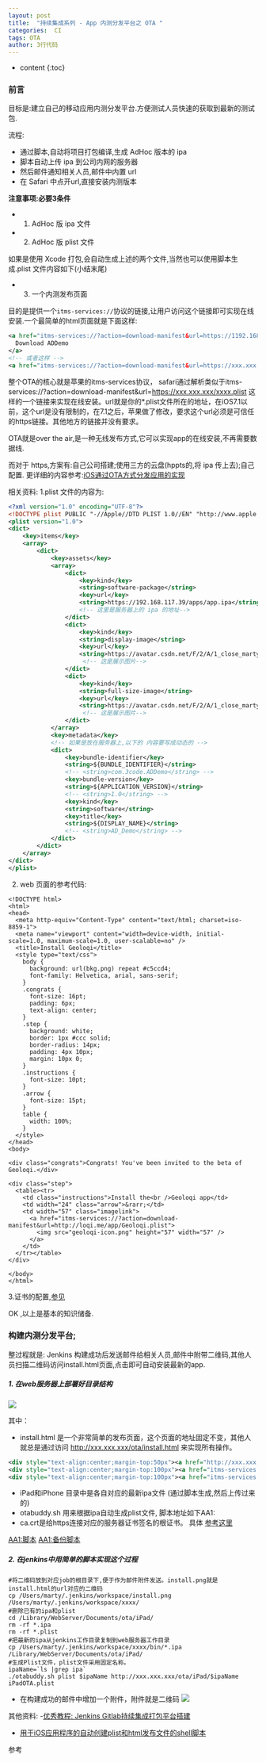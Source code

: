 ```yaml
---
layout: post
title:  "持续集成系列 - App 内测分发平台之 OTA "
categories:  CI
tags: OTA 
author: 3行代码
---
```


* content
{:toc}
 

 

### 前言

目标是:建立自己的移动应用内测分发平台.方便测试人员快速的获取到最新的测试包.

流程:

- 通过脚本,自动将项目打包编译,生成 AdHoc 版本的 ipa
- 脚本自动上传 ipa 到公司内网的服务器
- 然后邮件通知相关人员,邮件中内置 url
- 在 Safari 中点开url,直接安装内测版本

**注意事项:必要3条件**

- 1. AdHoc 版 ipa 文件
- 2. AdHoc 版 plist 文件

如果是使用 Xcode 打包,会自动生成上述的两个文件,当然也可以使用脚本生成.plist 文件内容如下(小结末尾)

- 3. 一个内测发布页面

目的是提供一个`itms-services://`协议的链接,让用户访问这个链接即可实现在线安装.一个最简单的html页面就是下面这样:

``` xml
<a href="itms-services://?action=download-manifest&url=https://1192.168.117.39/apps/manifest.plist">
  Download ADDemo
</a>
<!-- 或者这样 -->
<a href="itms-services://?action=download-manifest&url=https://xxx.xxx.xxx/xxx.plist">Install App</a>  
```

整个OTA的核心就是苹果的itms-services协议， safari通过解析类似于itms-services://?action=download-manifest&url=https://xxx.xxx.xxx/xxxx.plist 这样的一个链接来实现在线安装。url就是你的*.plist文件所在的地址，在iOS7.1以前，这个url是没有限制的，在7.1之后，苹果做了修改，要求这个url必须是可信任的https链接。其他地方的链接并没有要求。


OTA就是over the air,是一种无线发布方式,它可以实现app的在线安装,不再需要数据线.

而对于 https,方案有:自己公司搭建;使用三方的云盘(hppts的,将 ipa 传上去);自己配置.
更详细的内容参考:[iOS通过OTA方式分发应用的实现](http://blog.csdn.net/close_marty/article/details/38441903)


相关资料:
1.plist 文件的内容为:
``` xml
<?xml version="1.0" encoding="UTF-8"?>
<!DOCTYPE plist PUBLIC "-//Apple//DTD PLIST 1.0//EN" "http://www.apple.com/DTDs/PropertyList-1.0.dtd">
<plist version="1.0">
<dict>
    <key>items</key>
    <array>
        <dict>
            <key>assets</key>
            <array>
                <dict>
                    <key>kind</key>
                    <string>software-package</string>
                    <key>url</key>
                    <string>https://192.168.117.39/apps/app.ipa</string>
                    <!-- 这里是服务器上的 ipa 的地址-->
                </dict>
                <dict>
                    <key>kind</key>
                    <string>display-image</string>
                    <key>url</key>
                    <string>https://avatar.csdn.net/F/2/A/1_close_marty.jpg</string>
                     <!-- 这是展示图片-->
                </dict>
                <dict>
                    <key>kind</key>
                    <string>full-size-image</string>
                    <key>url</key>
                    <string>https://avatar.csdn.net/F/2/A/1_close_marty.jpg</string>
                     <!-- 这是展示图片-->
                </dict>
            </array>
            <key>metadata</key>
            <!-- 如果是放在服务器上,以下的 内容要写成动态的 -->
            <dict>
                <key>bundle-identifier</key>
                <string>${BUNDLE_IDENTIFIER}</string>  
                <!-- <string>com.3code.ADDemo</string> -->
                <key>bundle-version</key>
                <string>${APPLICATION_VERSION}</string>  
                <!-- <string>1.0</string> -->
                <key>kind</key>
                <string>software</string>
                <key>title</key>
                <string>${DISPLAY_NAME}</string>  
                <!-- <string>AD_Demo</string> -->
            </dict>
        </dict>
    </array>
</dict>
</plist>
```

2. web 页面的参考代码:

```
<!DOCTYPE html>
<html>
<head>
  <meta http-equiv="Content-Type" content="text/html; charset=iso-8859-1">
  <meta name="viewport" content="width=device-width, initial-scale=1.0, maximum-scale=1.0, user-scalable=no" /> 
  <title>Install Geoloqi</title>
  <style type="text/css">
    body {
      background: url(bkg.png) repeat #c5ccd4;
      font-family: Helvetica, arial, sans-serif;
    }
    .congrats {
      font-size: 16pt;
      padding: 6px;
      text-align: center;
    }
    .step {
      background: white;
      border: 1px #ccc solid;
      border-radius: 14px;
      padding: 4px 10px;
      margin: 10px 0;
    }
    .instructions {
      font-size: 10pt;
    }
    .arrow {
      font-size: 15pt;
    }
    table {
      width: 100%;
    }
  </style>
</head>
<body>

<div class="congrats">Congrats! You've been invited to the beta of Geoloqi.</div>

<div class="step">
  <table><tr>
    <td class="instructions">Install the<br />Geoloqi app</td>
    <td width="24" class="arrow">&rarr;</td>
    <td width="57" class="imagelink">
      <a href="itms-services://?action=download-manifest&url=http://loqi.me/app/Geoloqi.plist">
        <img src="geoloqi-icon.png" height="57" width="57" />
      </a>
    </td>
  </tr></table>
</div>

</body>
</html>
```

3.证书的配置,[参见](http://blog.csdn.net/close_marty/article/details/38441903)



OK ,以上是基本的知识储备.

### 构建内测分发平台;

整过程就是: Jenkins 构建成功后发送邮件给相关人员,邮件中附带二维码,其他人员扫描二维码访问install.html页面,点击即可自动安装最新的app.

##### 1. 在web服务器上部署好目录结构

![](http://img.blog.csdn.net/20140814162711381?watermark/2/text/aHR0cDovL2Jsb2cuY3Nkbi5uZXQvY2xvc2VfbWFydHk=/font/5a6L5L2T/fontsize/400/fill/I0JBQkFCMA==/dissolve/70/gravity/Center)

其中：

- install.html 是一个非常简单的发布页面，这个页面的地址固定不变，其他人就总是通过访问 http://xxx.xxx.xxx/ota/install.html 来实现所有操作。

``` xml
<div style="text-align:center;margin-top:50px"><a href="http://xxx.xxx.xxx/ota/ca.crt" style="font-size:70px;">Install Root Certificate</a></div>  
<div style="text-align:center;margin-top:100px"><a href="itms-services://?action=download-manifest&url=https://xxx.xxx.xxx/ota/iPhone/iPhoneOTA.plist" style="font-size:70px;">Install iPhone App</a></div>  
<div style="text-align:center;margin-top:100px"><a href="itms-services://?action=download-manifest&url=https://xxx.xxx.xxx/ota/iPad/iPadOTA.plist" style="font-size:70px;">Install iPad App</a></div> 
```

- iPad和iPhone 目录中是各自对应的最新ipa文件 (通过脚本生成,然后上传过来的)
- otabuddy.sh 用来根据ipa自动生成plist文件, 脚本地址如下AA1:
- ca.crt是给https连接对应的服务器证书签名的根证书。 具体 [参考这里](http://blog.csdn.net/close_marty/article/details/38441903)

[AA1:脚本](https://github.com/sveinungkb/ios-ota-buddy)
[AA1:备份脚本](https://github.com/Mr3C/ios-ota-buddy)

##### 2. 在jenkins中用简单的脚本实现这个过程

``` shell
#将二维码放到对应job的根目录下,便于作为邮件附件发送。install.png就是install.html的url对应的二维码  
cp /Users/marty/.jenkins/workspace/install.png /Users/marty/.jenkins/workspace/xxxx/  
#删除已有的ipa和plist  
cd /Library/WebServer/Documents/ota/iPad/  
rm -rf *.ipa  
rm -rf *.plist  
#把最新的ipa从jenkins工作目录复制到web服务器工作目录  
cp /Users/marty/.jenkins/workspace/xxxx/bin/*.ipa /Library/WebServer/Documents/ota/iPad/  
#生成Plist文件，plist文件采用固定名称。  
ipaName=`ls |grep ipa`  
./otabuddy.sh plist $ipaName http://xxx.xxx.xxx/ota/iPad/$ipaName iPadOTA.plist  
```

- 在构建成功的邮件中增加一个附件，附件就是二维码
![](http://img.blog.csdn.net/20140814161647302)


其他资料:
-[优秀教程: Jenkins Gitlab持续集成打包平台搭建](http://skyseraph.com/2016/07/18/Tools/Jenkins%20Gitlab%E6%8C%81%E7%BB%AD%E9%9B%86%E6%88%90%E6%89%93%E5%8C%85%E5%B9%B3%E5%8F%B0%E6%90%AD%E5%BB%BA/)
- [用于iOS应用程序的自动创建plist和html发布文件的shell脚本](https://github.com/skyseraph/PlistAutoCreate)



参考[](http://blog.csdn.net/close_marty/article/details/38441903)








